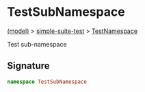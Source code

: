 
# TestSubNamespace

[(model)](docs/index) &gt; [simple-suite-test](docs/simple-suite-test) &gt; [TestNamespace](docs/simple-suite-test/testnamespace)

Test sub-namespace

## Signature

```typescript
namespace TestSubNamespace 
```
